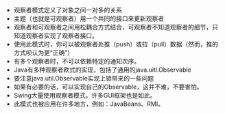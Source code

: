 - 观察者模式定义了对象之间一对多的关系
- 主题（也就是可观察者）用一个共同的接口来更新观察者
- 观察者和可观察者之间用松耦合方式结合，可观察者不知道观察者的细节，只知道观察者实现了观察者接口。
- 使用此模式时，你可以被观察者处推（push）或拉（pull）数据（然而，推的方式呗认为更“正确”）
- 有多个观察者时，不可以依赖特定的通知次序。
- Java有多种观察者欧式的实现，包括了通用的java.uitl.Observable
- 要注意java.util.Observable实现上锁带来的一些问题
- 如果有必要的话，可以实现自己的Observable，这并不难，不要害怕。
- Swing大量使用观察者模式，许多GUI框架也是如此。
- 此模式也被应用在许多地方，例如：JavaBeans、RMI。